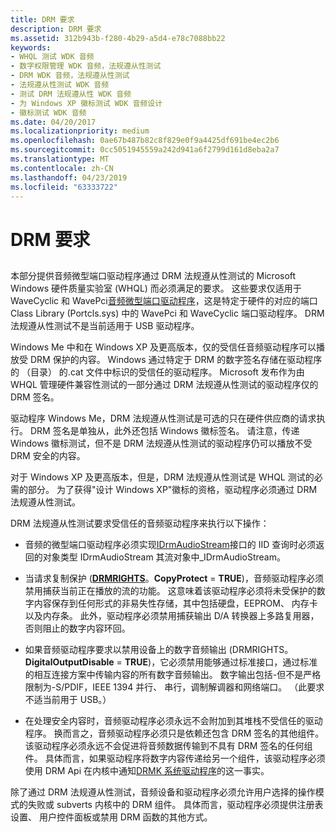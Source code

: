 ```yaml
---
title: DRM 要求
description: DRM 要求
ms.assetid: 312b943b-f280-4b29-a5d4-e78c7088bb22
keywords:
- WHQL 测试 WDK 音频
- 数字权限管理 WDK 音频，法规遵从性测试
- DRM WDK 音频，法规遵从性测试
- 法规遵从性测试 WDK 音频
- 测试 DRM 法规遵从性 WDK 音频
- 为 Windows XP 徽标测试 WDK 音频设计
- 徽标测试 WDK 音频
ms.date: 04/20/2017
ms.localizationpriority: medium
ms.openlocfilehash: 0ae67b487b82c8f829e0f9a4425df691be4ec2b6
ms.sourcegitcommit: 0cc5051945559a242d941a6f2799d161d8eba2a7
ms.translationtype: MT
ms.contentlocale: zh-CN
ms.lasthandoff: 04/23/2019
ms.locfileid: "63333722"
---
```

# <a name="drm-requirements"></a>DRM 要求


## <span id="drm_requirements"></span><span id="DRM_REQUIREMENTS"></span>


本部分提供音频微型端口驱动程序通过 DRM 法规遵从性测试的 Microsoft Windows 硬件质量实验室 (WHQL) 而必须满足的要求。 这些要求仅适用于 WaveCyclic 和 WavePci[音频微型端口驱动程序](audio-miniport-drivers.md)，这是特定于硬件的对应的端口 Class Library (Portcls.sys) 中的 WavePci 和 WaveCyclic 端口驱动程序。 DRM 法规遵从性测试不是当前适用于 USB 驱动程序。

Windows Me 中和在 Windows XP 及更高版本，仅的受信任音频驱动程序可以播放受 DRM 保护的内容。 Windows 通过特定于 DRM 的数字签名存储在驱动程序的 （目录） 的.cat 文件中标识的受信任的驱动程序。 Microsoft 发布作为由 WHQL 管理硬件兼容性测试的一部分通过 DRM 法规遵从性测试的驱动程序仅的 DRM 签名。

驱动程序 Windows Me，DRM 法规遵从性测试是可选的只在硬件供应商的请求执行。 DRM 签名是单独从，此外还包括 Windows 徽标签名。 请注意，传递 Windows 徽标测试，但不是 DRM 法规遵从性测试的驱动程序仍可以播放不受 DRM 安全的内容。

对于 Windows XP 及更高版本，但是，DRM 法规遵从性测试是 WHQL 测试的必需的部分。 为了获得"设计 Windows XP"徽标的资格，驱动程序必须通过 DRM 法规遵从性测试。

DRM 法规遵从性测试要求受信任的音频驱动程序来执行以下操作：

-   音频的微型端口驱动程序必须实现[IDrmAudioStream](https://msdn.microsoft.com/library/windows/hardware/ff536568)接口的 IID 查询时必须返回的对象类型 IDrmAudioStream 其流对象中\_IDrmAudioStream。

-   当请求复制保护 ([**DRMRIGHTS**](https://msdn.microsoft.com/library/windows/hardware/ff536355)。**CopyProtect** = **TRUE**)，音频驱动程序必须禁用捕获当前正在播放的流的功能。 这意味着该驱动程序必须将未受保护的数字内容保存到任何形式的非易失性存储，其中包括硬盘，EEPROM、 内存卡以及内存条。 此外，驱动程序必须禁用捕获输出 D/A 转换器上多路复用器，否则阻止的数字内容环回。

-   如果音频驱动程序要求以禁用设备上的数字音频输出 (DRMRIGHTS。**DigitalOutputDisable** = **TRUE**)，它必须禁用能够通过标准接口，通过标准的相互连接方案中传输内容的所有数字音频输出。 数字输出包括-但不是严格限制为-S/PDIF，IEEE 1394 并行、 串行，调制解调器和网络端口。 （此要求不适当前用于 USB。）

-   在处理安全内容时，音频驱动程序必须永远不会附加到其堆栈不受信任的驱动程序。 换而言之，音频驱动程序必须只是依赖还包含 DRM 签名的其他组件。 该驱动程序必须永远不会促进将音频数据传输到不具有 DRM 签名的任何组件。 具体而言，如果驱动程序将数字内容传递给另一个组件，该驱动程序必须使用 DRM Api 在内核中通知[DRMK 系统驱动程序](kernel-mode-wdm-audio-components.md#drmk_system_driver)的这一事实。

除了通过 DRM 法规遵从性测试，音频设备和驱动程序必须允许用户选择的操作模式的失败或 subverts 内核中的 DRM 组件。 具体而言，驱动程序必须提供注册表设置、 用户控件面板或禁用 DRM 函数的其他方式。

 

 




